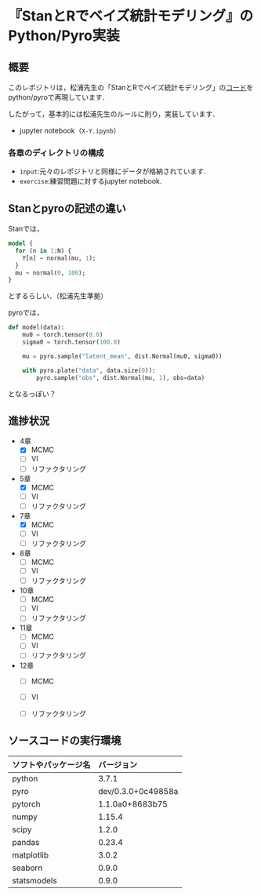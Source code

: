 # 『StanとRでベイズ統計モデリング』のPython/Pyro実装

## 概要
このレポジトリは，松浦先生の「StanとRでベイズ統計モデリング」の[コード](https://github.com/MatsuuraKentaro/RStanBook)をpython/pyroで再現しています．

したがって，基本的には松浦先生のルールに則り，実装しています．

* jupyter notebook（`X-Y.ipynb`）

### 各章のディレクトリの構成

* `input`:元々のレポジトリと同様にデータが格納されています.
* `exercise`:練習問題に対するjupyter notebook.

## Stanとpyroの記述の違い

Stanでは，
```stan
model {
  for (n in 1:N) {
    Y[n] ~ normal(mu, 1);
  }
  mu ~ normal(0, 100);
}
```
とするらしい．（松浦先生準拠）

pyroでは，
```python
def model(data):
    mu0 = torch.tensor(0.0)
    sigma0 = torch.tensor(100.0)

    mu = pyro.sample("latent_mean", dist.Normal(mu0, sigma0))

    with pyro.plate("data", data.size(0)):
        pyro.sample("obs", dist.Normal(mu, 1), obs=data)
```
となるっぽい？

## 進捗状況

- 4章
  - [x] MCMC
  - [ ] VI
  - [ ] リファクタリング
- 5章
  - [x] MCMC
  - [ ] VI
  - [ ] リファクタリング
- 7章
  - [x] MCMC
  - [ ] VI
  - [ ] リファクタリング
- 8章
  - [ ] MCMC
  - [ ] VI
  - [ ] リファクタリング
- 10章
  - [ ] MCMC
  - [ ] VI
  - [ ] リファクタリング
- 11章
  - [ ] MCMC
  - [ ] VI
  - [ ] リファクタリング
- 12章
  - [ ] MCMC
  - [ ] VI
  - [ ] リファクタリング



## ソースコードの実行環境
| ソフトやパッケージ名 | バージョン | 
|:-----------|:------------|
| python|3.7.1||
|pyro|dev/0.3.0+0c49858a| 
|pytorch|1.1.0a0+8683b75| 
|numpy | 1.15.4|
|scipy |1.2.0 |
|pandas|0.23.4 |
|matplotlib |3.0.2 |
|seaborn |0.9.0 |
|statsmodels |0.9.0|

